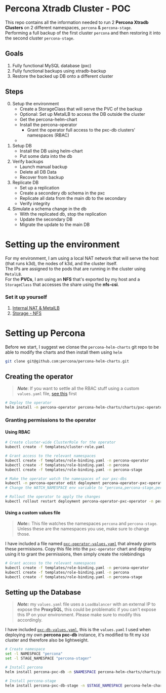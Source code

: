 # Percona Xtradb Cluster - POC
This repo contains all the information needed to run 2 **Percona Xtradb Clusters** on 2 different namespaces, `percona` & `percona-stage`.   
Performing a full backup of the first cluster `percona` and then restoring it into the second cluster `percona-stage`.  

## Goals
1. Fully functional MySQL database (pxc)
2. Fully functional backups using xtradb-backup
3. Restore the backed up DB onto a different cluster

## Steps
0. Setup the environment
   - Create a StorageClass that will serve the PVC of the backup
   - Optional: Set up MetalLB to access the DB outside the cluster
   - Get the percona-helm-chart
   - Install the percona-operator
     - Grant the operator full access to the pxc-db clusters' namespaces (RBAC)
   - 
1. Setup DB
   - Install the DB using helm-chart
   - Put some data into the db
2. Verify backups
   - Launch manual backup  
   - Delete all DB Data
   - Recover from backup
3. Replicate DB
   - Set up a replication
   - Create a secondery db schema in the pxc
   - Replicate all data from the main db to the secondary
   - Verify integrity 
4. Simulate a schema change in the db
   - With the replicated db, stop the replication
   - Update the secondary DB 
   - Migrate the update to the main DB 

# Setting up the environment
For my environment, I am using a local NAT network that will serve the host (that runs k3d), the nodes of k3d, and the cluster itself.  
The IPs are assigned to the pods that are running in the cluster using `MetalLB`.  
For the **PVCs**, I am using an **NFS** that's exported by my host and a `StorageClass` that accesses the share using the **nfs-csi**.
### Set it up yourself
1. [Internal NAT & MetalLB](network/README.md)
2. [Storage - NFS](storage/README.md)

# Setting up Percona
Before we start, I suggest we clonse the `percona-helm-charts` git repo to be able to modify the charts and then install them using `helm`
```bash
git clone git@github.com:percona/percona-helm-charts.git
```
## Creating the operator
>**_Note_**:  If you want to settle all the RBAC stuff using a custom `values.yaml` file, [see this](#pxc-operator-values) first
```bash
# Deploy the operator
helm install -n percona-operator percona-helm-charts/charts/pxc-operator --create-namespace
```
### Granting permissions to the operator 
#### Using RBAC
```bash
# Create cluster-wide ClusterRole for the operator
kubectl create -f templates/cluster-role.yaml

# Grant access to the relevant namespaces
kubectl create -f templates/role-binding.yaml -n percona-operator
kubectl create -f templates/role-binding.yaml -n percona
kubectl create -f templates/role-binding.yaml -n percona-stage

# Make the operator watch the namespaces of our pxc-dbs 
kubectl -n percona-operator edit deployment percona-operator-pxc-operator
# Change the WATCH_NAMESPACE env variable to "percona,percona-stage,percona-operator"

# Rollout the operator to apply the changes
kubectl rollout restart deployment percona-operator-pxc-operator -n percona-operator
```
#### <a name="pxc-operator-values"> Using a custom values file
>**_Note:_**:  This file watches the namespaces `percona` and `percona-stage`. Unless these are the namespaces you use, make sure to change those. 

I have included a file named [`pxc-operator-values.yaml`](pxc-operator-values.yaml) that already grants these permisisons. Copy this file into the `pxc-operator` chart and deploy using it to grant the permissions, then simply create the rolebindings
```bash
# Grant access to the relevant namespaces
kubectl create -f templates/role-binding.yaml -n percona-operator
kubectl create -f templates/role-binding.yaml -n percona
kubectl create -f templates/role-binding.yaml -n percona-stage
```

## Setting up the Database
>_**Note:**_ my `values.yaml` file uses a `LoadBalancer` with an external IP to expose the **ProxySQL**, this could be problematic if you can't expose this IP on your environment. Please make sure to modify this accordingly.

I have included [`pxc-db-values.yaml`](pxc-db-values.yaml), this is the `values.yaml` I used when deploying my own **percona pxc-db** instance, it's modified to fit my `k3d` cluster and therefore also be lightweight.


```bash
# Create namespace
set -l NAMESPACE "percona"
set -l STAGE_NAMESPACE "percona-stager"

# Install percona
helm install percona-pxc-db -n $NAMESPACE percona-helm-charts/charts/pxc-db

# Install percona-stage 
helm install percona-pxc-db-stage -n $STAGE_NAMESPACE percona-helm-charts/charts/pxc-db
```
